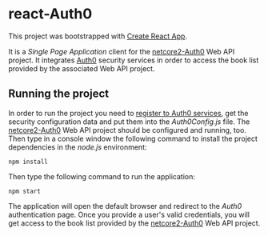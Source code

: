 # react-Auth0

This project was bootstrapped with [Create React App](https://github.com/facebookincubator/create-react-app).

It is a *Single Page Application* client for the [netcore2-Auth0](https://github.com/andychiare/netcore2-auth0) Web API project. It integrates [Auth0](https://auth0.com/) security services in order to access the book list provided by the associated Web API project.

## Running the project

In order to run the project you need to [register to Auth0 services](https://auth0.com/signup), get the security configuration data and put them into the *Auth0Config.js* file. The [netcore2-Auth0](https://github.com/andychiare/netcore2-auth0) Web API project should be configured and running, too. Then type in a console window the following command to install the project dependencies in the *node.js* environment:

```shell
npm install
```

Then type the following command to run the application:

```shell
npm start
```

The application will open the default browser and redirect to the *Auth0* authentication page. Once you provide a user's valid credentials, you will get access to the book list provided by the [netcore2-Auth0](https://github.com/andychiare/netcore2-auth0) Web API project.